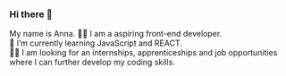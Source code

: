 ### Hi there 👋

My name is Anna.
:woman_technologist: I am a aspiring front-end developer. \
🌱 I’m currently learning JavaScript and REACT.\
:woman_office_worker: I am looking for an internships, apprenticeships and job opportunities where I can further develop my coding skills. 

<!--
**annakocot/annakocot** is a ✨ _special_ ✨ repository because its `README.md` (this file) appears on your GitHub profile.

Here are some ideas to get you started:

- 🔭 I’m currently working on ...


- 🌱 I’m currently learning 
- 👯 I’m looking to collaborate on ...
- 🤔 I’m looking for help with ...
- 💬 Ask me about ...
- 📫 How to reach me: ...
- 😄 Pronouns: ...
- ⚡ Fun fact: ...
-->
